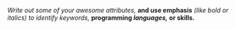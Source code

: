 _Write out some of your awesome attributes,_
**and use emphasis**
_(like bold or italics) to identify keywords,_
**programming _languages,_ or skills.**

